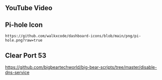## YouTube Video

## Pi-hole Icon

```text
https://github.com/walkxcode/dashboard-icons/blob/main/png/pi-hole.png?raw=true
```

## Clear Port 53

https://github.com/bigbeartechworld/big-bear-scripts/tree/master/disable-dns-service
